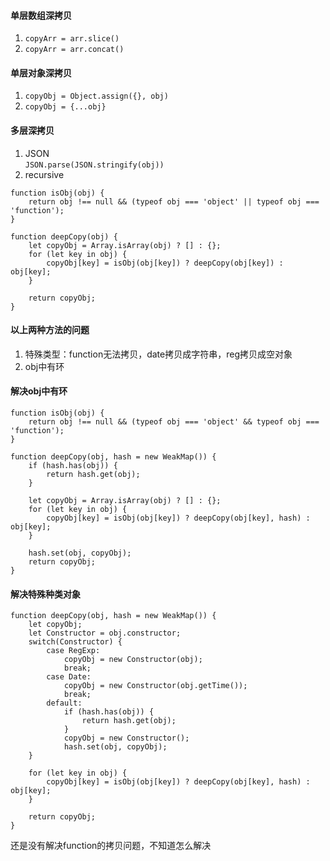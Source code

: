 #### 单层数组深拷贝
1. ```copyArr = arr.slice()``` 
2. ```copyArr = arr.concat()```  

#### 单层对象深拷贝 
1. ```copyObj = Object.assign({}, obj)```   
2. ```copyObj = {...obj}```   

#### 多层深拷贝  
1. JSON  
```JSON.parse(JSON.stringify(obj))```
2. recursive
```
function isObj(obj) {
	return obj !== null && (typeof obj === 'object' || typeof obj === 'function');
}

function deepCopy(obj) {
	let copyObj = Array.isArray(obj) ? [] : {};
	for (let key in obj) {
		copyObj[key] = isObj(obj[key]) ? deepCopy(obj[key]) : obj[key];
	}

	return copyObj;
}
```

#### 以上两种方法的问题  
1. 特殊类型：function无法拷贝，date拷贝成字符串，reg拷贝成空对象  
2. obj中有环

#### 解决obj中有环  
```
function isObj(obj) {
	return obj !== null && (typeof obj === 'object' && typeof obj === 'function');
}

function deepCopy(obj, hash = new WeakMap()) {
	if (hash.has(obj)) {
		return hash.get(obj);
	}

	let copyObj = Array.isArray(obj) ? [] : {};
	for (let key in obj) {
		copyObj[key] = isObj(obj[key]) ? deepCopy(obj[key], hash) : obj[key]; 
	}

	hash.set(obj, copyObj);
	return copyObj;
}
```


#### 解决特殊种类对象  
```
function deepCopy(obj, hash = new WeakMap()) {
	let copyObj;
	let Constructor = obj.constructor;
	switch(Constructor) {
		case RegExp:
			copyObj = new Constructor(obj);
			break;
		case Date:
			copyObj = new Constructor(obj.getTime());
			break;
		default:
			if (hash.has(obj)) {
				return hash.get(obj);
			}
			copyObj = new Constructor();
			hash.set(obj, copyObj);
	}

	for (let key in obj) {
		copyObj[key] = isObj(obj[key]) ? deepCopy(obj[key], hash) : obj[key];
	}

	return copyObj;
}
``` 
还是没有解决function的拷贝问题，不知道怎么解决  
